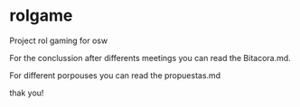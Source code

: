 # rolgame
Project rol gaming for osw

For the conclussion after differents meetings you can read the Bitacora.md.

For different porpouses you can read the propuestas.md 

thak you!
